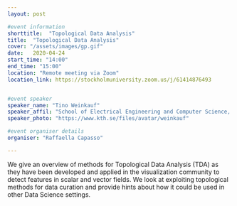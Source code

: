 ```yaml
---
layout: post

#event information
shorttitle:  "Topological Data Analysis"
title:  "Topological Data Analysis"
cover: "/assets/images/gp.gif"
date:   2020-04-24
start_time: "14:00"
end_time: "15:00"
location: "Remote meeting via Zoom"
location_link: https://stockholmuniversity.zoom.us/j/61414876493


#event speaker
speaker_name: "Tino Weinkauf"
speaker_affil: "School of Electrical Engineering and Computer Science, KTH"
speaker_photo: "https://www.kth.se/files/avatar/weinkauf"

#event organiser details
organiser: "Raffaella Capasso"

---
```

We give an overview of methods for Topological Data Analysis (TDA) as
they have been developed and applied in the visualization community to
detect features in scalar and vector fields. We look at exploiting
topological methods for data curation and provide hints about how it
could be used in other Data Science settings.
